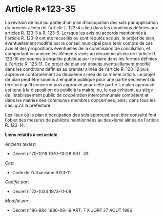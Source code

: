 # Article R*123-35

La révision de tout ou partie d'un plan d'occupation des sols par application du premier alinéa de l'article L. 123-4 a lieu
dans les conditions définies aux articles R. 123-3 à R. 123-9.    Lorsque les avis ou accords mentionnés à l'article R. 123-9
ont été recueillis ou sont réputés acquis, le projet de plan, éventuellement modifié par le conseil municipal pour tenir
compte de ces avis et des propositions éventuelles de la commission de conciliation, et comportant en annexe les éléments
visés au deuxième alinéa de l'article R. 123-10 est soumis à enquête publique par le maire dans les formes définies à
l'article R. 123-11.    Ce projet de plan est ensuite éventuellement modifié dans les conditions définies au premier alinéa
de l'article R. 123-12 puis approuvé conformément au deuxième alinéa de ce même article.    Le projet de plan peut être
soumis à enquête publique pour une partie seulement du territoire qu'il concerne puis approuvé pour cette partie.    Le plan
approuvé est tenu à la disposition du public à la mairie, ou, le cas échéant, au siège de l'établissement public de
coopération intercommunale compétent et dans les mairies des communes membres concernées, ainsi, dans tous les cas, qu'à la
préfecture.

Les lieux où le plan d'occupation des sols approuvé peut être consulté font l'objet des mesures de publicité mentionnées au
deuxième alinéa de l'article R. 123-14.

**Liens relatifs à cet article**

_Anciens textes_:

  - Décret n°70-1016 1970-10-28 ART. 33

_Cite_:

  - Code de l'urbanisme R123-11

_Codifié par_:

  - Décret n°73-1023 1973-11-08

_Modifié par_:

  - Décret n°86-984 1986-08-19 ART. 7 X JORF 27 AOUT 1986

